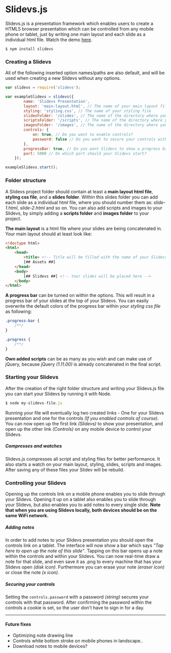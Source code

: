 # Slidevs.js

Slidevs.js is a presentation framework which enables users to create a HTML5 browser presentation which can be controlled from any mobile phone or tablet, just by writing one main layout and each slide as a individual html file.
Watch the demo [here](http://youtu.be/8aGtV2bgR5k).

```
$ npm install slidevs
```

### Creating a Slidevs
All of the following inserted option names/paths are also default, and will be used when creating a new Slidevs without any options.

```js
var slidevs = require('slidevs');

var exampleSlidevs = slidevs({
        name: 'Slidevs Presentation',
        layout: 'main-layout.html', // The name of your main layout file
        styling: 'styling.css', // The name of your styling file
        slidesFolder: '/slides', // The name of the directory where your slides are located
        scriptsFolder: '/scripts', // The name of the directory where your scripts are located
        imagesFolder: '/images', // The name of the directory where your images are located
        controls: {
            on: true, // Do you want to enable controls?
            password: false // Do you want to secure your controls with a password?
        },
        progressBar: true, // Do you want Slidevs to show a progress bar at the top?
        port: 5000 // On which port should your Slidevs start?
    });

exampleSlidevs.start();
```


### Folder structure
A Slidevs project folder should contain at least a **main layout html file**, **styling css file**, and a **slides folder**. Within this slides folder you can add each slide as a individual html file, where you should number them as: *slide-1.html*, *slide-2.html* and so on. You can also add scripts and images to your Slidevs, by simply adding a **scripts folder** and **images folder** to your project.

**The main layout** is a html file where your slides are being concatenated in. Your main layout should at least look like:

```html
<!doctype html>
<html>
    <head>
        <title> <!-- Title will be filled with the name of your Slidevs --> </title>
        [## Assets ##]
    </head>
    <body>
        [## Slidevs ##] <!-- Your slides will be placed here -->
    </body>
</html>
```

**A progress bar** can be turned on within the options. This will result in a progress bar of your slides at the top of your Slidevs. You can easily overwrite the default colors of the progress bar within your *styling css file* as following:

```css
.progress-bar {
    /**/
}

.progress {
    /**/
}
```

**Own added scripts** can be as many as you wish and can make use of jQuery, because jQuery *(1.11.00)* is already concatenated in the final script.


### Starting your Slidevs
After the creation of the right folder structure and writing your Slidevs.js file you can start your Slidevs by running it with Node.

```js
$ node my-slidevs-file.js
```

Running your file will eventually log two created links - One for your Slidevs presentation and one for the controls *(If you enabled controls of course)*. You can now open up the first link *(Slidevs)* to show your presentation, and open up the other link *(Controls)* on any mobile device to control your Slidevs.

##### Compresses and watches
Slidevs.js compresses all script and styling files for better performance. It also starts a watch on your main layout, styling, slides, scripts and images. After saving any of these files your Slidev will be rebuild.


### Controlling your Slidevs
Opening up the controls link on a mobile phone enables you to slide through your Slidevs. Opening it up on a tablet also enables you to slide through your Slidevs, but also enables you to add notes to every single slide.
**Note that when you are using Slidevs locally, both devices should be on the same WiFi network.**

##### Adding notes
In order to add notes to your Slidevs presentation you should open the controls link on a tablet. The interface will now show a bar which says *"Tap here to open up the note of this slide"*. Tapping on this bar opens up a note within the controls and within your Slidevs. You can now real-time draw a note for that slide, and even save it as .png to every machine that has your Slidevs open *(disk icon)*. Furthermore you can erase your note *(eraser icon)* or close the note *(x icon)*.

##### Securing your controls
Setting the `controls.password` with a password *(string)* secures your controls with that password. After confirming the password within the controls a cookie is set, so the user don't have to sign in for a day.

---

#### Future fixes
- Optimizing note drawing line
- Controls white bottom stroke on mobile phones in landscape..
- Download notes to mobile devices?